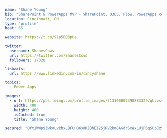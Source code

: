 ```yaml
---
name: "Shane Young"
bio: "SharePoint & PowerApps MVP - SharePoint, O365, Flow, PowerApps consulting? @PowerApps911 | Pure Snark? You found it."
location: Cincinnati, OH
type: "profile"
heat: 65

website: https://t.co/91p5BQ3pUe

twitter:
  username: ShanesCows
  url: https://twitter.com/ShanesCows
  followers: 17328

linkedin:
  url: https://www.linkedin.com/in/cincyshane

topics:
  - Power Apps

images:
  - url: https://pbs.twimg.com/profile_images/713100007398883329/qUzvsvQ3_400x400.jpg
    width: 400
    height: 400
    isCached: true
    title: "Shane Young"

secured: "Qft1WWp9ZwkoLvzhxLBFUHQ6xRDZOhEI25jRV2km8AGdrSxWxLUjP6qSUbJzV9cqgif/sHLxUNUfTYujvO03lb4h+xVpDUUWvWCTNyxUV38VgWLVAiwoFFXjddaKtFWtuIR9a8mtynJxRP91ks7vq/tSjxNt5LYLrV0GPISHRIEYMujAw0MuI9Vrux7U5tRwEMXrSALA4iTlw4mbszaqNDP2Mvk8CCIyDHoENRXfm/5MUIpvRUwNVCHYgWWfJ094AcCHNUAlfwuGhkFI1sqO2Y8L9cvNRSQkJToRXgE/i1vgDZJOGv+NsLnS9eLo4oAHZtXZmqQ0VV0JTZMHkECnYoKivESEUTtMlxpxFG8sVWtq7vAyFDOiSXxWKXGIrE/CYhRZ3nLDNoE06X64FPgTsvv+7nAUPLiWJ/1gBsPpMOU=;hBaYSBF6LK0CokKSjxmmSQ=="
---
```


